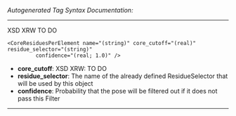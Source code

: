 _Autogenerated Tag Syntax Documentation:_

---
XSD XRW TO DO

```
<CoreResiduesPerElement name="(string)" core_cutoff="(real)" residue_selector="(string)"
         confidence="(real; 1.0)" />
```

-   **core_cutoff**: XSD XRW: TO DO
-   **residue_selector**: The name of the already defined ResidueSelector that will be used by this object
-   **confidence**: Probability that the pose will be filtered out if it does not pass this Filter

---
